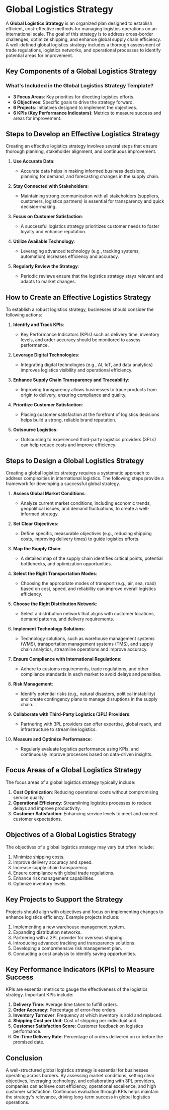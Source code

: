 # Global Logistics Strategy

A **Global Logistics Strategy** is an organized plan designed to establish efficient, cost-effective methods for managing logistics operations on an international scale. The goal of this strategy is to address cross-border challenges, optimize shipping, and enhance global supply chain efficiency. A well-defined global logistics strategy includes a thorough assessment of trade regulations, logistics networks, and operational processes to identify potential areas for improvement.

## Key Components of a Global Logistics Strategy

### What's Included in the Global Logistics Strategy Template?

- **3 Focus Areas**: Key priorities for directing logistics efforts.
- **6 Objectives**: Specific goals to drive the strategy forward.
- **6 Projects**: Initiatives designed to implement the objectives.
- **6 KPIs (Key Performance Indicators)**: Metrics to measure success and areas for improvement.

## Steps to Develop an Effective Logistics Strategy

Creating an effective logistics strategy involves several steps that ensure thorough planning, stakeholder alignment, and continuous improvement.

1. **Use Accurate Data**:
   - Accurate data helps in making informed business decisions, planning for demand, and forecasting changes in the supply chain.

2. **Stay Connected with Stakeholders**:
   - Maintaining strong communication with all stakeholders (suppliers, customers, logistics partners) is essential for transparency and quick decision-making.

3. **Focus on Customer Satisfaction**:
   - A successful logistics strategy prioritizes customer needs to foster loyalty and enhance reputation.

4. **Utilize Available Technology**:
   - Leveraging advanced technology (e.g., tracking systems, automation) increases efficiency and accuracy.

5. **Regularly Review the Strategy**:
   - Periodic reviews ensure that the logistics strategy stays relevant and adapts to market changes.

## How to Create an Effective Logistics Strategy

To establish a robust logistics strategy, businesses should consider the following actions:

1. **Identify and Track KPIs**:
   - Key Performance Indicators (KPIs) such as delivery time, inventory levels, and order accuracy should be monitored to assess performance.

2. **Leverage Digital Technologies**:
   - Integrating digital technologies (e.g., AI, IoT, and data analytics) improves logistics visibility and operational efficiency.

3. **Enhance Supply Chain Transparency and Traceability**:
   - Improving transparency allows businesses to trace products from origin to delivery, ensuring compliance and quality.

4. **Prioritize Customer Satisfaction**:
   - Placing customer satisfaction at the forefront of logistics decisions helps build a strong, reliable brand reputation.

5. **Outsource Logistics**:
   - Outsourcing to experienced third-party logistics providers (3PLs) can help reduce costs and improve efficiency.

## Steps to Design a Global Logistics Strategy

Creating a global logistics strategy requires a systematic approach to address complexities in international logistics. The following steps provide a framework for developing a successful global strategy.

1. **Assess Global Market Conditions**:
   - Analyze current market conditions, including economic trends, geopolitical issues, and demand fluctuations, to create a well-informed strategy.

2. **Set Clear Objectives**:
   - Define specific, measurable objectives (e.g., reducing shipping costs, improving delivery times) to guide logistics efforts.

3. **Map the Supply Chain**:
   - A detailed map of the supply chain identifies critical points, potential bottlenecks, and optimization opportunities.

4. **Select the Right Transportation Modes**:
   - Choosing the appropriate modes of transport (e.g., air, sea, road) based on cost, speed, and reliability can improve overall logistics efficiency.

5. **Choose the Right Distribution Network**:
   - Select a distribution network that aligns with customer locations, demand patterns, and delivery requirements.

6. **Implement Technology Solutions**:
   - Technology solutions, such as warehouse management systems (WMS), transportation management systems (TMS), and supply chain analytics, streamline operations and improve accuracy.

7. **Ensure Compliance with International Regulations**:
   - Adhere to customs requirements, trade regulations, and other compliance standards in each market to avoid delays and penalties.

8. **Risk Management**:
   - Identify potential risks (e.g., natural disasters, political instability) and create contingency plans to manage disruptions in the supply chain.

9. **Collaborate with Third-Party Logistics (3PL) Providers**:
   - Partnering with 3PL providers can offer expertise, global reach, and infrastructure to streamline logistics.

10. **Measure and Optimize Performance**:
    - Regularly evaluate logistics performance using KPIs, and continuously improve processes based on data-driven insights.

## Focus Areas of a Global Logistics Strategy

The focus areas of a global logistics strategy typically include:

1. **Cost Optimization**: Reducing operational costs without compromising service quality.
2. **Operational Efficiency**: Streamlining logistics processes to reduce delays and improve productivity.
3. **Customer Satisfaction**: Enhancing service levels to meet and exceed customer expectations.

## Objectives of a Global Logistics Strategy

The objectives of a global logistics strategy may vary but often include:

1. Minimize shipping costs.
2. Improve delivery accuracy and speed.
3. Increase supply chain transparency.
4. Ensure compliance with global trade regulations.
5. Enhance risk management capabilities.
6. Optimize inventory levels.

## Key Projects to Support the Strategy

Projects should align with objectives and focus on implementing changes to enhance logistics efficiency. Example projects include:

1. Implementing a new warehouse management system.
2. Expanding distribution networks.
3. Partnering with a 3PL provider for overseas shipping.
4. Introducing advanced tracking and transparency solutions.
5. Developing a comprehensive risk management plan.
6. Conducting a cost analysis to identify saving opportunities.

## Key Performance Indicators (KPIs) to Measure Success

KPIs are essential metrics to gauge the effectiveness of the logistics strategy. Important KPIs include:

1. **Delivery Time**: Average time taken to fulfill orders.
2. **Order Accuracy**: Percentage of error-free orders.
3. **Inventory Turnover**: Frequency at which inventory is sold and replaced.
4. **Shipping Cost per Unit**: Cost of shipping per individual unit.
5. **Customer Satisfaction Score**: Customer feedback on logistics performance.
6. **On-Time Delivery Rate**: Percentage of orders delivered on or before the promised date.

## Conclusion

A well-structured global logistics strategy is essential for businesses operating across borders. By assessing market conditions, setting clear objectives, leveraging technology, and collaborating with 3PL providers, companies can achieve cost efficiency, operational excellence, and high customer satisfaction. Continuous evaluation through KPIs helps maintain the strategy's relevance, driving long-term success in global logistics operations.
